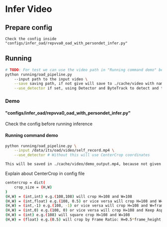 # Infer Video
## Prepare config
```
Check the config inside "configs/infer_oad/repvva0_oad_with_persondet_infer.py"
```
## Running
```bash
# TODO: For test we can use the video path in "Running command demo" below or this "/data/its/oad/video/combined_video.mp4"
python running/oad_pipeline.py
    --input path to the input video \
    --save saving path, if not give will save to ./cache/video with name as input +"_output.mp4" \
    --use_detector if set, using Detector and ByteTrack to detect and track object, otherwise using CenterCrop coordinates
```
### Demo
#### "configs/infer_oad/repvva0_oad_with_persondet_infer.py"
Check the config before running inference
#### Running command demo
```bash
python running/oad_pipeline.py \
    --input /data/its/oad/video/self_record.mp4 \
    --use_detector # Without this will use CenterCrop coordinates

This will be saved in ./cache/video/demo_output.mp4, because not given --save
```
Explain about CenterCrop in config file
```bash
centercrop = dict(
    crop_size = (H,W)
)
(H,W) = (int,int) e.g.(108,108) will crop H=108 and W=108
(H,W) = (int,float) e.g.(108, 0.5) or vice versa will crop H=108 and W=0.5*frame_width
(H,W) = (int,-1) e.g.(108, -1) or vice versa will crop H=108 and W=frame_width
(H,W) = (int,0) e.g.(108, 0) or vice versa will crop H=108 and Keep Aspect Ratio
(H,W) = (int) e.g.(108) will square crop H=108 and W=108
(H,W) = (float) e.g.(0.5) will crop by Frame Ratio: H=0.5*frame_height and W=0.5*frame_width
```
